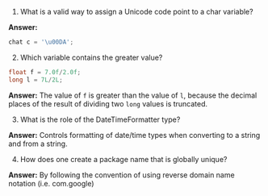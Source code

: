 1. What is a valid way to assign a Unicode code point to a char variable?

**Answer:** 
```java
chat c = '\u00DA';
```

2. Which variable contains the greater value?

```java
float f = 7.0f/2.0f;
long l = 7L/2L;
```

**Answer:** The value of `f` is greater than the value of `l`, because the decimal places of the result of dividing two `long` values is truncated.

3. What is the role of the DateTimeFormatter type?

**Answer:** Controls formatting of date/time types when converting to a string and from a string.

4. How does one create a package name that is globally unique?

**Answer:** By following the convention of using reverse domain name notation (i.e. com.google)
